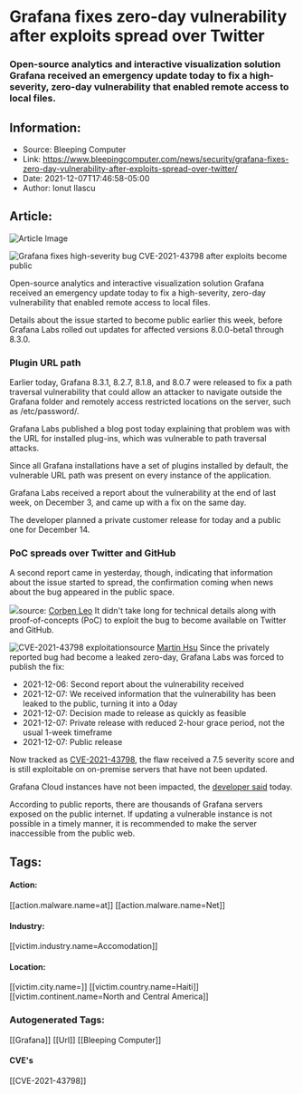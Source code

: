 # Grafana fixes zero-day vulnerability after exploits spread over Twitter
### Open-source analytics and interactive visualization solution Grafana received an emergency update today to fix a high-severity, zero-day vulnerability that enabled remote access to local files.

## Information:
+ Source: Bleeping Computer
+ Link: https://www.bleepingcomputer.com/news/security/grafana-fixes-zero-day-vulnerability-after-exploits-spread-over-twitter/
+ Date: 2021-12-07T17:46:58-05:00
+ Author: Ionut Ilascu


## Article:
![Article Image](https://www.bleepstatic.com/content/posts/2021/12/07/Modal_dashboards.png)

![Grafana fixes high-severity bug CVE-2021-43798 after exploits become public](https://www.bleepstatic.com/content/posts/2021/12/07/Modal_dashboards.png)


Open-source analytics and interactive visualization solution Grafana received an emergency update today to fix a high-severity, zero-day vulnerability that enabled remote access to local files.


Details about the issue started to become public earlier this week, before Grafana Labs rolled out updates for affected versions 8.0.0-beta1 through 8.3.0.


### Plugin URL path


Earlier today, Grafana 8.3.1, 8.2.7, 8.1.8, and 8.0.7 were released to fix a path traversal vulnerability that could allow an attacker to navigate outside the Grafana folder and remotely access restricted locations on the server, such as /etc/password/.


Grafana Labs published a blog post today explaining that problem was with the URL for installed plug-ins, which was vulnerable to path traversal attacks.


Since all Grafana installations have a set of plugins installed by default, the vulnerable URL path was present on every instance of the application.


Grafana Labs received a report about the vulnerability at the end of last week, on December 3, and came up with a fix on the same day.


The developer planned a private customer release for today and a public one for December 14.


### PoC spreads over Twitter and GitHub


A second report came in yesterday, though, indicating that information about the issue started to spread, the confirmation coming when news about the bug appeared in the public space.



![](https://www.bleepstatic.com/images/news/u/1100723/2021/Grafana_CVE-2021-43798.jpg)source: [Corben Leo](https://twitter.com/hacker_/status/1467880514489044993)
It didn't take long for technical details along with proof-of-concepts (PoC) to exploit the bug to become available on Twitter and GitHub.



![CVE-2021-43798 exploitation](https://www.bleepstatic.com/images/news/u/1100723/2021/Grafana_CVE-2021-43798_PoC.jpg)source [Martin Hsu](https://twitter.com/_0xf4n9x_/status/1468145564336353284)
Since the privately reported bug had become a leaked zero-day, Grafana Labs was forced to publish the fix:


* 2021-12-06: Second report about the vulnerability received
* 2021-12-07: We received information that the vulnerability has been leaked to the public, turning it into a 0day
* 2021-12-07: Decision made to release as quickly as feasible
* 2021-12-07: Private release with reduced 2-hour grace period, not the usual 1-week timeframe
* 2021-12-07: Public release

Now tracked as [CVE-2021-43798](https://nvd.nist.gov/vuln/detail/CVE-2021-34798), the flaw received a 7.5 severity score and is still exploitable on on-premise servers that have not been updated.


Grafana Cloud instances have not been impacted, the [developer said](https://grafana.com/blog/2021/12/07/grafana-8.3.1-8.2.7-8.1.8-and-8.0.7-released-with-high-severity-security-fix/) today.


According to public reports, there are thousands of Grafana servers exposed on the public internet. If updating a vulnerable instance is not possible in a timely manner, it is recommended to make the server inaccessible from the public web.





## Tags:

#### Action:
[[action.malware.name=at]] [[action.malware.name=Net]]

#### Industry:
[[victim.industry.name=Accomodation]]

#### Location:
[[victim.city.name=]] [[victim.country.name=Haiti]] [[victim.continent.name=North and Central America]]

### Autogenerated Tags:
[[Grafana]] [[Url]] [[Bleeping Computer]]
#### CVE's
[[CVE-2021-43798]]

